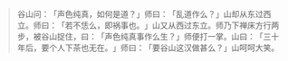 > 谷山问：​「声色纯真，如何是道？​」师曰：​「乱道作么？​」山却从东过西立。师曰：​「若不恁么，即祸事也。​」山又从西过东立。师乃下禅床方行两步，被谷山捉住，曰：​「声色纯真事作么生？​」师便打一掌。山曰：​「三十年后，要个人下茶也无在。​」师曰：​「要谷山这汉做甚么？​」山呵呵大笑。


